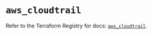 # `aws_cloudtrail`

Refer to the Terraform Registry for docs: [`aws_cloudtrail`](https://registry.terraform.io/providers/hashicorp/aws/5.41.0/docs/resources/cloudtrail).
